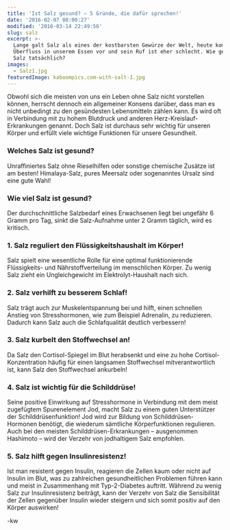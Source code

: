 ```yaml
---
title: 'Ist Salz gesund? – 5 Gründe, die dafür sprechen!'
date: '2016-02-07 08:00:27'
modified: '2016-03-14 22:49:56'
slug: salz
excerpt: >-
  Lange galt Salz als eines der kostbarsten Gewürze der Welt, heute kommt es im
  Überfluss in unserem Essen vor und sein Ruf ist eher schlecht. Wie gesund ist
  Salz tatsächlich?
images:
  - Salz1.jpg
featuredImage: kaboompics.com-with-salt-1.jpg
---
```


Obwohl sich die meisten von uns ein Leben ohne Salz nicht vorstellen können, herrscht dennoch ein allgemeiner Konsens darüber, dass man es nicht unbedingt zu den gesündesten Lebensmitteln zählen kann. Es wird oft in Verbindung mit zu hohem Blutdruck und anderen Herz-Kreislauf-Erkrankungen genannt. Doch Salz ist durchaus sehr wichtig für unseren Körper und erfüllt viele wichtige Funktionen für unsere Gesundheit.

### Welches Salz ist gesund?

Unraffiniertes Salz ohne Rieselhilfen oder sonstige chemische Zusätze ist am besten! Himalaya-Salz, pures Meersalz oder sogenanntes Ursalz sind eine gute Wahl!

### Wie viel Salz ist gesund?

Der durchschnittliche Salzbedarf eines Erwachsenen liegt bei ungefähr 6 Gramm pro Tag, sinkt die Salz-Aufnahme unter 2 Gramm täglich, wird es kritisch.

### 1\. Salz reguliert den Flüssigkeitshaushalt im Körper!

Salz spielt eine wesentliche Rolle für eine optimal funktionierende Flüssigkeits- und Nährstoffverteilung im menschlichen Körper. Zu wenig Salz zieht ein Ungleichgewicht im Elektrolyt-Haushalt nach sich.

### 2\. Salz verhilft zu besserem Schlaf!

Salz trägt auch zur Muskelentspannung bei und hilft, einen schnellen Anstieg von Stresshormonen, wie zum Beispiel Adrenalin, zu reduzieren. Dadurch kann Salz auch die Schlafqualität deutlich verbessern!

### 3\. Salz kurbelt den Stoffwechsel an!

Da Salz den Cortisol-Spiegel im Blut herabsenkt und eine zu hohe Cortisol-Konzentration häufig für einen langsamen Stoffwechsel mitverantwortlich ist, kann Salz den Stoffwechsel ankurbeln!

### 4\. Salz ist wichtig für die Schilddrüse!

Seine positive Einwirkung auf Stresshormone in Verbindung mit dem meist zugefügtem Spurenelement Jod, macht Salz zu einem guten Unterstützer der Schilddrüsenfunktion! Jod wird zur Bildung von Schilddrüsen-Hormonen benötigt, die wiederum sämtliche Körperfunktionen regulieren. Auch bei den meisten Schilddrüsen-Erkrankungen – ausgenommen Hashimoto – wird der Verzehr von jodhaltigem Salz empfohlen.

### 5\. Salz hilft gegen Insulinresistenz!

Ist man resistent gegen Insulin, reagieren die Zellen kaum oder nicht auf Insulin im Blut, was zu zahlreichen gesundheitlichen Problemen führen kann und meist in Zusammenhang mit Typ-2-Diabetes auftritt. Während zu wenig Salz zur Insulinresistenz beiträgt, kann der Verzehr von Salz die Sensibilität der Zellen gegenüber Insulin wieder steigern und sich somit positiv auf den Körper auswirken! <!-- Image removed (no copyright): Salz1-640x400.jpg -->

\-kw
